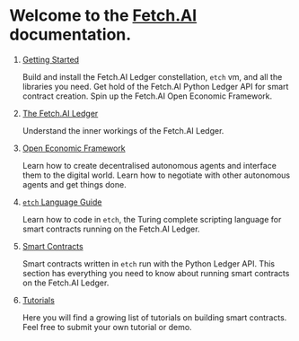 # Welcome to the <a href="https://fetch.ai/" target=_blank>Fetch.AI</a> documentation.




1. <a href="getting-started/versions">Getting Started</a> <br/>

	Build and install the Fetch.AI Ledger constellation, `etch` vm, and all the libraries you need. Get hold of the Fetch.AI Python Ledger API for smart contract creation. Spin up the Fetch.AI Open Economic Framework.

2. <a href="ledger/architecture">The Fetch.AI Ledger</a> <br/>

	Understand the inner workings of the Fetch.AI Ledger.

3. <a href="oef">Open Economic Framework</a> <br/>

	Learn how to create decentralised autonomous agents and interface them to the digital world. Learn how to negotiate with other autonomous agents and get things done.

4. <a href="etch-language">`etch` Language Guide</a> <br/>
	
	Learn how to code in `etch`, the Turing complete scripting language for smart contracts running on the Fetch.AI Ledger. 

5. <a href="smart-contracts/smart-contract-intro">Smart Contracts</a> <br/>

	Smart contracts written in `etch` run with the Python Ledger API. This section has everything you need to know about running smart contracts on the Fetch.AI Ledger.

6. <a href="tutorials/submitting_contract/">Tutorials</a> <br/>

	Here you will find a growing list of tutorials on building smart contracts. Feel free to submit your own tutorial or demo.



<br/>